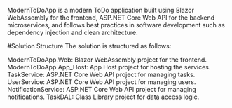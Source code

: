 ModernToDoApp is a modern ToDo application built using Blazor WebAssembly for the frontend, ASP.NET Core Web API for the backend microservices, and 
follows best practices in software development such as dependency injection and clean architecture.

#Solution Structure
The solution is structured as follows:

ModernToDoApp.Web: Blazor WebAssembly project for the frontend.
ModernToDoApp.App_Host: App Host project for hosting the services.
TaskService: ASP.NET Core Web API project for managing tasks.
UserService: ASP.NET Core Web API project for managing users.
NotificationService: ASP.NET Core Web API project for managing notifications.
TaskDAL: Class Library project for data access logic.
